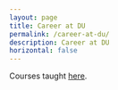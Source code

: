 ```yaml
---
layout: page
title: Career at DU
permalink: /career-at-du/
description: Career at DU
horizontal: false
---
```


Courses taught [here](courses-taught.md).